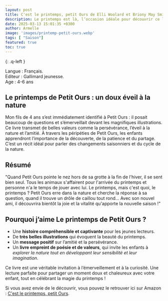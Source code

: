 ```yaml
---
layout: post
title: C'est le printemps, petit Ours de Elli Woolard et Briony May Smith
description: Le printemps est là, l’occasion idéale pour découvrir ce livre. En partageant cette lecture avec mon fils, j’ai adoré voir son émerveillement et ses nombreuses questions sur la nature qui s’éveille. Ce livre invite à observer le monde qui change, entre découvertes et petits dangers, comme les loups !
date: 2025-03-13 15:01:35 +0300
author: Armelle
image: 'images/printemp-petit-ours.webp'
tags: [ "Saison"]
featured: true
toc: true
---
```

{: .q-left }

Langue : Français.       
Editeur : Gallimard jeunesse.    
Age : 4-6 ans

## Le printemps de Petit Ours : un doux éveil à la nature

Mon fils de 4 ans s’est immédiatement identifié à Petit Ours : il posait beaucoup de questions et s’émerveillait devant les magnifiques illustrations. Ce livre transmet de belles valeurs comme la persévérance, l’éveil à la nature et l’amitié.
À travers les péripéties de Petit Ours, les enfants apprendront l’importance de la découverte, de la patience et du partage. C’est un récit idéal pour parler des changements saisonniers et du cycle de la nature.

## Résumé

"Quand Petit Ours pointe le nez hors de sa grotte à la fin de l'hiver, il se sent bien seul. Tous les animaux s'affairent pour l'arrivée du printemps et personne n'a le temps de jouer avec lui. Le printemps, mais c'est quoi, le printemps ? Petit Ours erre dans la nature et cherche la réponse à sa question, quand il trouve un drôle de caillou tout rond... Avec son nouvel ami, il découvrira bientôt la joie et la vitalité qu'apporte la nouvelle saison !"

## Pourquoi j’aime Le printemps de Petit Ours ?

- Une **histoire compréhensible et captivante** pour les jeunes lecteurs.
- De **très belles illustrations** qui évoquent la beauté du printemps.
- Un **message positif** sur l’amitié et la persévérance.
- Un **livre empreint de poésie et de valeurs**, qui invite les enfants à *explorer la nature tout en développant leur sensibilité et leur imagination*.

Ce livre est une véritable invitation à l’émerveillement et à la curiosité. Une lecture parfaite pour partager un moment doux et chaleureux avec votre enfant, tout en célébrant la magie du printemps !    

Si vous avez envie de le découvrir, vous pouvez le retrouver ici sur Amazon : [C'est le printemps, petit Ours](https://amzn.to/41QgOi0).